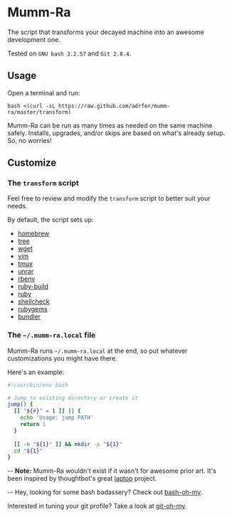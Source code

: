# Mumm-Ra
The script that transforms your decayed machine into an awesome development one.

Tested on `GNU bash 3.2.57` and `Git 2.8.4`.

## Usage

Open a terminal and run:

    bash <(curl -sL https://raw.github.com/adrfer/mumm-ra/master/transform)

Mumm-Ra can be run as many times as needed on the same machine safely. Installs, upgrades, and/or skips are based on what's already setup. So, no worries!

## Customize

### The `transform` script

Feel free to review and modify the `transform` script to better suit your needs.

By default, the script sets up:

- [homebrew](http://brew.sh)
- [tree](http://mama.indstate.edu/users/ice/tree)
- [wget](http://www.gnu.org/software/wget)
- [vim](http://www.vim.org)
- [tmux](http://tmux.github.io)
- [unrar](http://www.rarlab.com)
- [rbenv](http://github.com/sstephenson/rbenv)
- [ruby-build](https://github.com/sstephenson/ruby-build)
- [ruby](http://www.ruby-lang.org)
- [shellcheck](http://www.shellcheck.net)
- [rubygems](http://rubygems.org)
- [bundler](http://bundler.io)

### The `~/.mumm-ra.local` file

Mumm-Ra runs `~/.mumm-ra.local` at the end, so put whatever customizations you might have there.

Here's an example:

```sh
#!/usr/bin/env bash

# Jump to existing directory or create it
jump() {
  [[ "${#}" = 1 ]] || {
    echo 'Usage: jump PATH'
    return 1
  }
  
  [[ -n "${1}" ]] && mkdir -p "${1}"
  cd "${1}"
}
```

--
**Note:** Mumm-Ra wouldn't exist if it wasn't for awesome prior art. It's been inspired by thoughtbot's great [laptop](https://github.com/thoughtbot/laptop) project.

--
Hey, looking for some bash badassery? Check out [bash-oh-my](https://github.com/adrfer/bash-oh-my).

Interested in tuning your git profile? Take a look at [git-oh-my](https://github.com/adrfer/git-oh-my).
